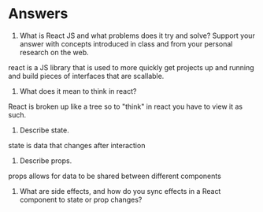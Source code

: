 # Answers

1. What is React JS and what problems does it try and solve? 
Support your answer with concepts introduced in class and from your personal research on the web.

react is a JS library that is used to more quickly get projects up and running and build pieces of interfaces that are scallable. 

1. What does it mean to think in react?

React is broken up like a tree so to "think" in react you have to view it as such.

1. Describe state.

state is data that changes after interaction

1. Describe props.

props allows for data to be shared between different components

1. What are side effects, and how do you sync effects in a React component to state or prop changes?
